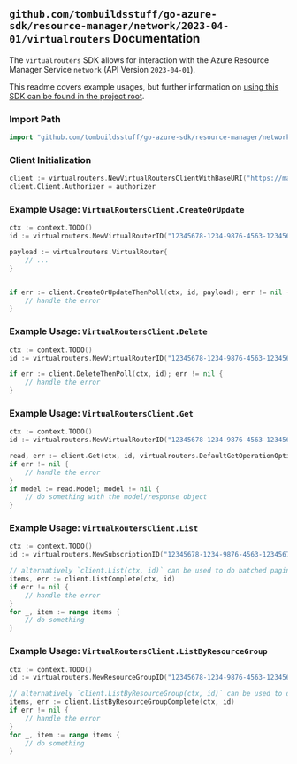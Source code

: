 
## `github.com/tombuildsstuff/go-azure-sdk/resource-manager/network/2023-04-01/virtualrouters` Documentation

The `virtualrouters` SDK allows for interaction with the Azure Resource Manager Service `network` (API Version `2023-04-01`).

This readme covers example usages, but further information on [using this SDK can be found in the project root](https://github.com/tombuildsstuff/go-azure-sdk/tree/main/docs).

### Import Path

```go
import "github.com/tombuildsstuff/go-azure-sdk/resource-manager/network/2023-04-01/virtualrouters"
```


### Client Initialization

```go
client := virtualrouters.NewVirtualRoutersClientWithBaseURI("https://management.azure.com")
client.Client.Authorizer = authorizer
```


### Example Usage: `VirtualRoutersClient.CreateOrUpdate`

```go
ctx := context.TODO()
id := virtualrouters.NewVirtualRouterID("12345678-1234-9876-4563-123456789012", "example-resource-group", "virtualRouterValue")

payload := virtualrouters.VirtualRouter{
	// ...
}


if err := client.CreateOrUpdateThenPoll(ctx, id, payload); err != nil {
	// handle the error
}
```


### Example Usage: `VirtualRoutersClient.Delete`

```go
ctx := context.TODO()
id := virtualrouters.NewVirtualRouterID("12345678-1234-9876-4563-123456789012", "example-resource-group", "virtualRouterValue")

if err := client.DeleteThenPoll(ctx, id); err != nil {
	// handle the error
}
```


### Example Usage: `VirtualRoutersClient.Get`

```go
ctx := context.TODO()
id := virtualrouters.NewVirtualRouterID("12345678-1234-9876-4563-123456789012", "example-resource-group", "virtualRouterValue")

read, err := client.Get(ctx, id, virtualrouters.DefaultGetOperationOptions())
if err != nil {
	// handle the error
}
if model := read.Model; model != nil {
	// do something with the model/response object
}
```


### Example Usage: `VirtualRoutersClient.List`

```go
ctx := context.TODO()
id := virtualrouters.NewSubscriptionID("12345678-1234-9876-4563-123456789012")

// alternatively `client.List(ctx, id)` can be used to do batched pagination
items, err := client.ListComplete(ctx, id)
if err != nil {
	// handle the error
}
for _, item := range items {
	// do something
}
```


### Example Usage: `VirtualRoutersClient.ListByResourceGroup`

```go
ctx := context.TODO()
id := virtualrouters.NewResourceGroupID("12345678-1234-9876-4563-123456789012", "example-resource-group")

// alternatively `client.ListByResourceGroup(ctx, id)` can be used to do batched pagination
items, err := client.ListByResourceGroupComplete(ctx, id)
if err != nil {
	// handle the error
}
for _, item := range items {
	// do something
}
```
